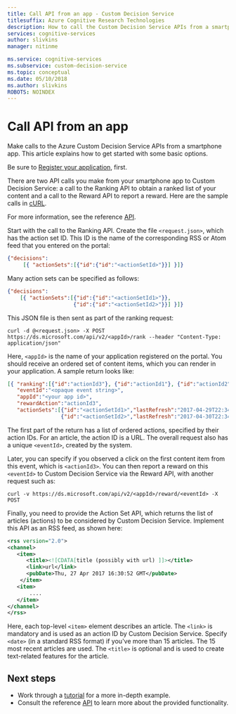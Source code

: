 ```yaml
---
title: Call API from an app - Custom Decision Service
titlesuffix: Azure Cognitive Research Technologies
description: How to call the Custom Decision Service APIs from a smartphone app.
services: cognitive-services
author: slivkins
manager: nitinme

ms.service: cognitive-services
ms.subservice: custom-decision-service
ms.topic: conceptual
ms.date: 05/10/2018
ms.author: slivkins
ROBOTS: NOINDEX
---
```


# Call API from an app

Make calls to the Azure Custom Decision Service APIs from a smartphone app. This article explains how to get started with some basic options.

Be sure to [Register your application](custom-decision-service-get-started-register.md), first.

There are two API calls you make from your smartphone app to Custom Decision Service: a call to the Ranking API to obtain a ranked list of your content and a call to the Reward API to report a reward. Here are the sample calls in [cURL](https://en.wikipedia.org/wiki/CURL).

For more information, see the reference [API](custom-decision-service-api-reference.md).

Start with the call to the Ranking API. Create the file `<request.json>`, which has the action set ID. This ID is the name of the corresponding RSS or Atom feed that you entered on the portal:

```json
{"decisions":
     [{ "actionSets":[{"id":{"id":"<actionSetId>"}}] }]}
```

Many action sets can be specified as follows:

```json
{"decisions":
    [{ "actionSets":[{"id":{"id":"<actionSetId1>"}},
                     {"id":{"id":"<actionSetId2>"}}] }]}
```

This JSON file is then sent as part of the ranking request:

```shell
curl -d @<request.json> -X POST https://ds.microsoft.com/api/v2/<appId>/rank --header "Content-Type: application/json"
```

Here, `<appId>` is the name of your application registered on the portal. You should receive an ordered set of content items, which you can render in your application. A sample return looks like:

```json
[{ "ranking":[{"id":"actionId3"}, {"id":"actionId1"}, {"id":"actionId2"}],
   "eventId":"<opaque event string>",
   "appId":"<your app id>",
   "rewardAction":"actionId3",
   "actionSets":[{"id":"<actionSetId1>","lastRefresh":"2017-04-29T22:34:25.3401438Z"},
                 {"id":"<actionSetId2>","lastRefresh":"2017-04-30T22:34:25.3401438Z"}]}]
```

The first part of the return has a list of ordered actions, specified by their action IDs. For an article, the action ID is a URL. The overall request also has a unique `<eventId>`, created by the system.

Later, you can specify if you observed a click on the first content item from this event, which is `<actionId3>`. You can then report a reward on this `<eventId>` to Custom Decision Service via the Reward API, with another request such as:

```shell
curl -v https://ds.microsoft.com/api/v2/<appId>/reward/<eventId> -X POST
```

Finally, you need to provide the Action Set API, which returns the list of articles (actions) to be considered by Custom Decision Service. Implement this API as an RSS feed, as shown here:

```xml
<rss version="2.0">
<channel>
   <item>
      <title><![CDATA[title (possibly with url) ]]></title>
      <link>url</link>
      <pubDate>Thu, 27 Apr 2017 16:30:52 GMT</pubDate>
    </item>
   <item>
       ....
   </item>
</channel>
</rss>
```

Here, each top-level `<item>` element describes an article. The `<link>` is mandatory and is used as an action ID by Custom Decision Service. Specify `<date>` (in a standard RSS format) if you've more than 15 articles. The 15 most recent articles are used. The `<title>` is optional and is used to create text-related features for the article.

## Next steps

* Work through a [tutorial](custom-decision-service-tutorial-news.md) for a more in-depth example.
* Consult the reference [API](custom-decision-service-api-reference.md) to learn more about the provided functionality.
